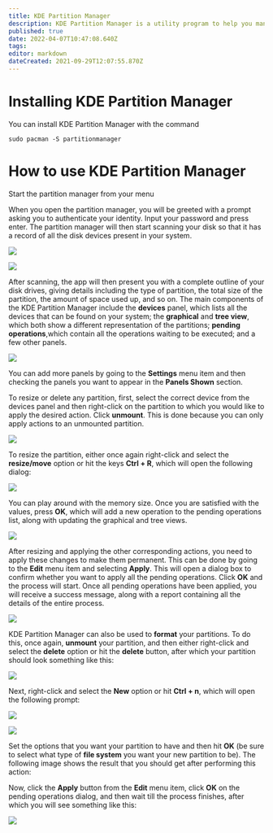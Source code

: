 ```yaml
---
title: KDE Partition Manager
description: KDE Partition Manager is a utility program to help you manage the disk devices, partitions and file systems on your computer. It allows you to easily create, copy, move, delete, resize without losing data, backup and restore partitions.
published: true
date: 2022-04-07T10:47:08.640Z
tags: 
editor: markdown
dateCreated: 2021-09-29T12:07:55.870Z
---
```


# Installing KDE Partition Manager

You can install KDE Partition Manager with the command

```plaintext
sudo pacman -S partitionmanager
```

# How to use KDE Partition Manager

Start the partition manager from your menu

When you open the partition manager, you will be greeted with a prompt asking you to authenticate your identity. Input your password and press enter. The partition manager will then start scanning your disk so that it has a record of all the disk devices present in your system.

![](https://linuxhint.com/wp-content/uploads/2020/09/word-image-494.png)

![](https://linuxhint.com/wp-content/uploads/2020/09/word-image-495.png)

After scanning, the app will then present you with a complete outline of your disk drives, giving details including the type of partition, the total size of the partition, the amount of space used up, and so on. The main components of the KDE Partition Manager include the **devices** panel, which lists all the devices that can be found on your system; the **graphical** and **tree view**, which both show a different representation of the partitions; **pending operations**,which contain all the operations waiting to be executed; and a few other panels.

![](https://linuxhint.com/wp-content/uploads/2020/09/word-image-496.png)

You can add more panels by going to the **Settings** menu item and then checking the panels you want to appear in the **Panels Shown** section.

To resize or delete any partition, first, select the correct device from the devices panel and then right-click on the partition to which you would like to apply the desired action. Click **unmount**. This is done because you can only apply actions to an unmounted partition.

![](https://linuxhint.com/wp-content/uploads/2020/09/word-image-497.png)

To resize the partition, either once again right-click and select the **resize/move** option or hit the keys **Ctrl + R**, which will open the following dialog:

![](https://linuxhint.com/wp-content/uploads/2020/09/word-image-498.png)

You can play around with the memory size. Once you are satisfied with the values, press **OK**, which will add a new operation to the pending operations list, along with updating the graphical and tree views.

![](https://linuxhint.com/wp-content/uploads/2020/09/word-image-54.jpeg)

After resizing and applying the other corresponding actions, you need to apply these changes to make them permanent. This can be done by going to the **Edit** menu item and selecting **Apply**. This will open a dialog box to confirm whether you want to apply all the pending operations. Click **OK** and the process will start. Once all pending operations have been applied, you will receive a success message, along with a report containing all the details of the entire process.

![](https://linuxhint.com/wp-content/uploads/2020/09/word-image-499.png)

KDE Partition Manager can also be used to **format** your partitions. To do this, once again, **unmount** your partition, and then either right-click and select the **delete** option or hit the **delete** button, after which your partition should look something like this:

![](https://linuxhint.com/wp-content/uploads/2020/09/word-image-500.png)

Next, right-click and select the **New** option or hit **Ctrl + n**, which will open the following prompt:

![](https://linuxhint.com/wp-content/uploads/2020/09/word-image-501.png)

![](https://linuxhint.com/wp-content/uploads/2020/09/word-image-502.png)

Set the options that you want your partition to have and then hit **OK** (be sure to select what type of **file system** you want your new partition to be). The following image shows the result that you should get after performing this action:

Now, click the **Apply** button from the **Edit** menu item, click **OK** on the pending operations dialog, and then wait till the process finishes, after which you will see something like this:

![](https://linuxhint.com/wp-content/uploads/2020/09/word-image-503.png)